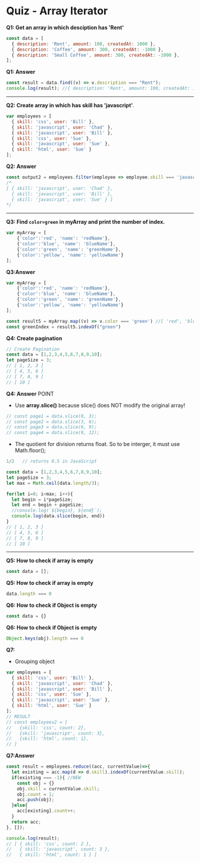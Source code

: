 # Quiz - Array Iterator

**Q1: Get an array in which desciption has 'Rent'**
```js
const data = [
  { description: 'Rent', amount: 100, createdAt: 1000 },
  { description: 'Coffee', amount: 300, createdAt: -1000 },
  { description: 'Small Coffee', amount: 300, createdAt: -1000 },
];
```

**Q1: Answer**
```js
const result = data.find((v) => v.description === "Rent");
console.log(result); //{ description: 'Rent', amount: 100, createdAt: 1000 }
```
<hr />


**Q2: Create array in which has skill has 'javascript'**.
```js
var employees = [
  { skill: 'css', user: 'Bill' },
  { skill: 'javascript', user: 'Chad' },
  { skill: 'javascript', user: 'Bill' },
  { skill: 'css', user: 'Sue' },
  { skill: 'javascript', user: 'Sue' },
  { skill: 'html', user: 'Sue' }
];
```

**Q2: Answer**
```js
const output2 = employees.filter(employee => employee.skill === 'javascript');
/*
[ { skill: 'javascript', user: 'Chad' },
  { skill: 'javascript', user: 'Bill' },
  { skill: 'javascript', user: 'Sue' } ]
*/ 
```
<hr />

**Q3: Find `color=green` in myArray and print the number of index.**
```js
var myArray = [
	{'color':'red', 'name': 'redName'},
	{'color':'blue', 'name': 'blueName'},
	{'color':'green', 'name': 'greenName'},
	{'color':'yellow', 'name': 'yellowName'}
];
```

**Q3:Answer**

```js
var myArray = [
	{'color':'red', 'name': 'redName'},
	{'color':'blue', 'name': 'blueName'},
	{'color':'green', 'name': 'greenName'},
	{'color':'yellow', 'name': 'yellowName'}
];

const result5 = myArray.map((v) => v.color === 'green') //[ 'red', 'blue', 'green', 'yellow' ]
const greenIndex = result5.indexOf("green")

```


**Q4: Create pagination**
```js
// Create Pagination
const data = [1,2,3,4,5,6,7,8,9,10];
let pageSize = 3;
// [ 1, 2, 3 ]
// [ 4, 5, 6 ]
// [ 7, 8, 9 ]
// [ 10 ]
```

**Q4: Answer**
POINT

- Use **array.slice()** because slice() does NOT modify the original array! 
```js
// const page1 = data.slice(0, 3);
// const page2 = data.slice(3, 6);
// const page3 = data.slice(6, 9);
// const page4 = data.slice(9, 12);
```


- The quotient for division returns float. So to be interger, it must use Math.floor();
```js
1/2   // returns 0.5 in JavaScript
```
 

```js
const data = [1,2,3,4,5,6,7,8,9,10];
let pageSize = 3;
let max = Math.ceil(data.length/3);

for(let i=0; i<max; i++){
  let begin = i*pageSize;
  let end = begin + pageSize;
  //console.log(`${begin}, ${end}`);
  console.log(data.slice(begin, end))
}
// [ 1, 2, 3 ]
// [ 4, 5, 6 ]
// [ 7, 8, 9 ]
// [ 10 ]
```
<hr />



**Q5: How to check if array is empty**
```js
const data = [];
```
**Q5: How to check if array is empty**
```js
data.length === 0
```

**Q6: How to check if Object is empty**
```js
const data = {}
```
**Q6: How to check if Object is empty**
```js
Object.keys(obj).length === 0
```


**Q7:**
- Grouping object
  
```js
var employees = [
  { skill: 'css', user: 'Bill' },
  { skill: 'javascript', user: 'Chad' },
  { skill: 'javascript', user: 'Bill' },
  { skill: 'css', user: 'Sue' },
  { skill: 'javascript', user: 'Sue' },
  { skill: 'html', user: 'Sue' }
];
// RESULT
// const employees2 = [
//   {skill: 'css', count: 2},
//   {skill: 'javascript', count: 3},
//   {skill: 'html', count: 1},
// ]
```

**Q7:Answer**
```js
const result = employees.reduce((acc, currentValue)=>{
  let existing = acc.map(d => d.skill).indexOf(currentValue.skill);
  if(existing === -1){ //NEW
    const obj = {}
    obj.skill = currentValue.skill;
    obj.count = 1;
    acc.push(obj);
  }else{
    acc[existing].count++;
  }
  return acc;
}, []);

console.log(result);
// [ { skill: 'css', count: 2 },
//   { skill: 'javascript', count: 3 },
//   { skill: 'html', count: 1 } ]
```

